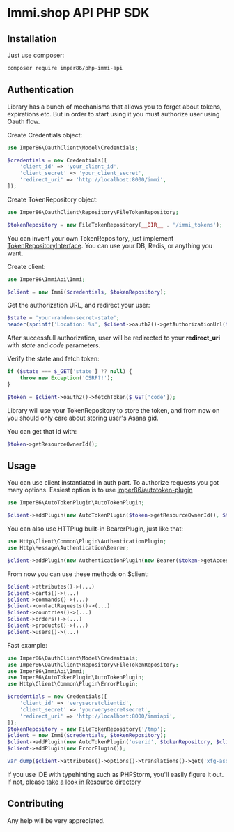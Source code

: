 # Immi.shop API PHP SDK

## Installation

Just use composer:
```sh
composer require imper86/php-immi-api
```

## Authentication
Library has a bunch of mechanisms that allows you to forget about
tokens, expirations etc. But in order to start using it you must
authorize user using Oauth flow.

Create Credentials object:
```php
use Imper86\OauthClient\Model\Credentials;

$credentials = new Credentials([
    'client_id' => 'your_client_id',
    'client_secret' => 'your_client_secret',
    'redirect_uri' => 'http://localhost:8000/immi',
]);
```

Create TokenRepository object:
```php
use Imper86\OauthClient\Repository\FileTokenRepository;

$tokenRepository = new FileTokenRepository(__DIR__ . '/immi_tokens');
```

You can invent your own TokenRepository, just implement
[TokenRepositoryInterface](https://github.com/imper86/php-oauth2-client/blob/master/src/Repository/TokenRepositoryInterface.php).
You can use your DB, Redis, or anything you want.

Create client:
```php
use Imper86\ImmiApi\Immi;

$client = new Immi($credentials, $tokenRepository);
```

Get the authorization URL, and redirect your user:
```php
$state = 'your-random-secret-state';
header(sprintf('Location: %s', $client->oauth2()->getAuthorizationUrl($state)));
```

After successfull authorization, user will be redirected to your
**redirect_uri** with *state* and *code* parameters.

Verify the state and fetch token:
```php
if ($state === $_GET['state'] ?? null) {
    throw new Exception('CSRF?!');
}

$token = $client->oauth2()->fetchToken($_GET['code']);
```

Library will use your TokenRepository to store the token, and from
now on you should only care about storing user's Asana gid.

You can get that id with:
```php
$token->getResourceOwnerId();
```

## Usage
You can use client instantiated in auth part. To authorize requests you got many options.
Easiest option is to use [imper86/autotoken-plugin](https://github.com/imper86/autotoken-plugin)

```php
use Imper86\AutoTokenPlugin\AutoTokenPlugin;

$client->addPlugin(new AutoTokenPlugin($token->getResourceOwnerId(), $tokenRepository, $client->oauth2()));
```

You can also use HTTPlug built-in BearerPlugin, just like that:
```php
use Http\Client\Common\Plugin\AuthenticationPlugin;
use Http\Message\Authentication\Bearer;

$client->addPlugin(new AuthenticationPlugin(new Bearer($token->getAccessToken())));
```

From now you can use these methods on $client:
```php
$client->attributes()->(...)
$client->carts()->(...)
$client->commands()->(...)
$client->contactRequests()->(...)
$client->countries()->(...)
$client->orders()->(...)
$client->products()->(...)
$client->users()->(...)
```

Fast example:
```php
use Imper86\OauthClient\Model\Credentials;
use Imper86\OauthClient\Repository\FileTokenRepository;
use Imper86\ImmiApi\Immi;
use Imper86\AutoTokenPlugin\AutoTokenPlugin;
use Http\Client\Common\Plugin\ErrorPlugin;

$credentials = new Credentials([
    'client_id' => 'verysecretclientid',
    'client_secret' => 'yourverysecretsecret',
    'redirect_uri' => 'http://localhost:8000/immiapi',
]);
$tokenRepository = new FileTokenRepository('/tmp');
$client = new Immi($credentials, $tokenRepository);
$client->addPlugin(new AutoTokenPlugin('userid', $tokenRepository, $client->oauth()));
$client->addPlugin(new ErrorPlugin());

var_dump($client->attributes()->options()->translations()->get('xfg-asdf'));
```

If you use IDE with typehinting such as PHPStorm, you'll easily 
figure it out. If not, please 
[take a look in Resource directory](src/Resource)

## Contributing
Any help will be very appreciated.
